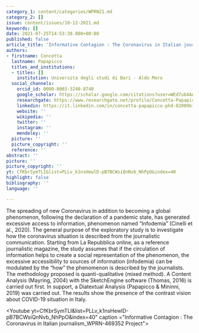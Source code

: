 ```yaml
---
category_1: content/categories/WPRN21.md
category_2: []
issue: content/issues/10-12-2021.md
keywords: []
date: 2021-07-25T14:53:39.000+00:00
published: false
article_title: 'Informative Contagion : The Coronavirus in Italian journalism'
authors:
- firstname: Concetta
  lastname: Papapicco
  titles_and_institutions:
  - titles: []
    institution: Universita degli studi di Bari - Aldo Moro
  social_channels:
    orcid_id: 0000-0003-3240-8740
    google_scholar: https://scholar.google.com/citations?user=WEd7ub4AAAAJ&hl=it
    researchgate: https://www.researchgate.net/profile/Concetta-Papapicco
    linkedin: https://it.linkedin.com/in/concetta-papapicco-phd-82009b11a/en
    website: ''
    wikipedia: ''
    twitter: ''
    instagram: ''
    mendeley: ''
  picture: ''
  picture_copyright: ''
  reference: ''
abstract: ''
picture: ''
picture_copyright: ''
yt: CfKbrSymTLI&list=PLLv_k1nsHewlD-pB7BCWsiQnNvb_NhPpO&index=40
highlight: false
bibliography: ''
language: ''

---
```

The spreading of new Coronavirus in addition to becoming a global phenomenon, following the declaration of a pandemic state, has generated excessive access to information, phenomenon named “Infodemia” (Cinelli et al., 2020). The general purpose of the exploratory study is to investigate how the coronavirus situation is described from the journalistic communication. Starting from La Repubblica online, as a reference journalistic magazine, the study assumes that if the circulation of information helps to create a social representation of the phenomenon, the excessive accessibility to sources of information (infodemia) can be modulated by the “how” the phenomenon is described by the journalists. The methodology proposed is quanti-qualitative (mixed method). A Content Analysis (Mayring, 2004) with the SketchEngine software (Thomas, 2016) is carried out first. In support, a Diatextual Analysis (Papapicco & Mininni, 2019) was carried out. The results show the presence of the contrast vision about COVID-19 situation in Italy.

<Youtube yt=CfKbrSymTLI&list=PLLv_k1nsHewlD-pB7BCWsiQnNvb_NhPpO&index=40" caption ="Informative Contagion : The Coronavirus in Italian journalism_WPRN-469352 Project"></Youtube>
